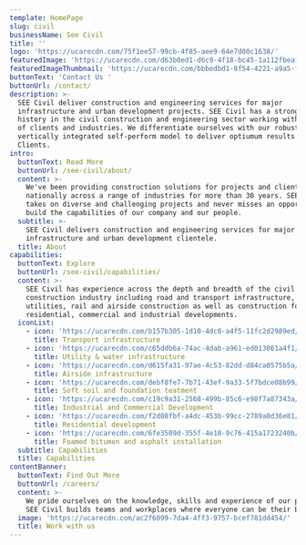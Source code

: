 ```yaml
---
template: HomePage
slug: civil
businessName: See Civil
title: ''
logo: 'https://ucarecdn.com/75f1ee57-99cb-4f85-aee9-64e7d00c1638/'
featuredImage: 'https://ucarecdn.com/d63b0ed1-d6c9-4f18-bc45-1a112fbeaf7c/'
featuredImageThumbnail: 'https://ucarecdn.com/bbbedbd1-8f54-4221-a9a5-f2cf221e7536/'
buttonText: 'Contact Us '
buttonUrl: /contact/
description: >-
  SEE Civil deliver construction and engineering services for major
  infrastructure and urban development projects. SEE Civil has a strong 32 year
  history in the civil construction and engineering sector working with a range
  of clients and industries. We differentiate ourselves with our robust
  vertically integrated self-perform model to deliver optiumum results for
  Clients.
intro:
  buttonText: Read More
  buttonUrl: /see-civil/about/
  content: >-
    We've been providing construction solutions for projects and clients
    nationally across a range of industries for more than 30 years. SEE Civil
    takes on diverse and challenging projects and never misses an opportunity to
    build the capabilities of our company and our people.
  subtitle: >-
    SEE Civil delivers construction and engineering services for major
    infrastructure and urban development clientele.
  title: About
capabilities:
  buttonText: Explore
  buttonUrl: /see-civil/capabilities/
  content: >-
    SEE Civil has experience across the depth and breadth of the civil
    construction industry including road and transport infrastructure, water and
    utilities, rail and airside construction as well as construction for
    residential, commercial and industrial developments.
  iconList:
    - icon: 'https://ucarecdn.com/b157b305-1d10-4dc0-a4f5-11fc2d2989ed/'
      title: Transport infrastructure
    - icon: 'https://ucarecdn.com/c65ddb6a-74ac-4dab-a961-ed013061a4f1/'
      title: Utility & water infrastructure
    - icon: 'https://ucarecdn.com/d615fa31-97ae-4c53-82dd-d84ca0575b5a/'
      title: Airside infrastructure
    - icon: 'https://ucarecdn.com/debf8fe7-7b71-43ef-9a33-5f7bdce08b99/'
      title: Soft soil and foundation teatment
    - icon: 'https://ucarecdn.com/c19c9a31-2568-499b-85c6-e98f7a87343a/'
      title: Industrial and Commercial Development
    - icon: 'https://ucarecdn.com/f2d08fbf-a4dc-453b-99cc-2789a0d36e81/'
      title: Residential development
    - icon: 'https://ucarecdn.com/6fe3509d-355f-4e10-9c76-415a1723240b/'
      title: Foamed bitumen and asphalt installation
  subtitle: Capabilities
  title: Capabilities
contentBanner:
  buttonText: Find Out More
  buttonUrl: /careers/
  content: >-
    We pride ourselves on the knowledge, skills and experience of our people.
    SEE Civil builds teams and workplaces where everyone can be their best.
  image: 'https://ucarecdn.com/ac2f6099-7da4-4ff3-9757-bcef781dd454/'
  title: Work with us
---
```


